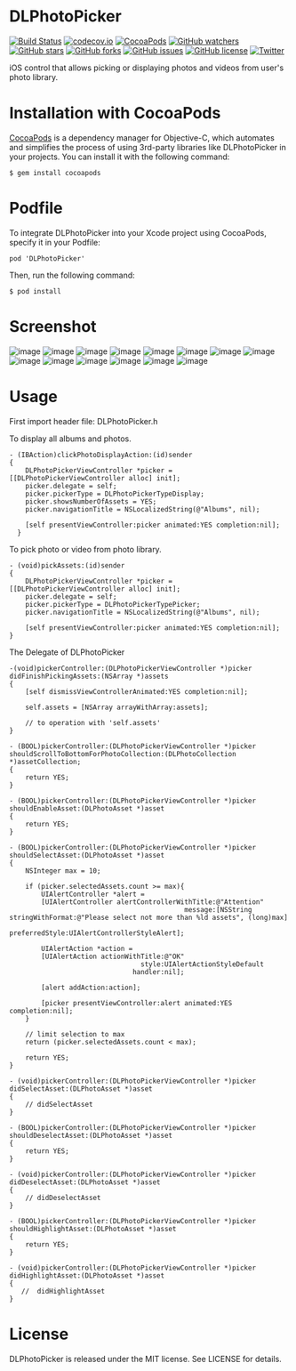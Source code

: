 # DLPhotoPicker

[![Build Status](https://travis-ci.org/darling0825/DLPhotoPicker.svg?branch=master)](https://travis-ci.org/darling0825/DLPhotoPicker)
[![codecov.io](https://codecov.io/github/darling0825/DLPhotoPicker/coverage.svg?branch=master)](https://codecov.io/github/darling0825/DLPhotoPicker?branch=master)
[![CocoaPods](https://img.shields.io/cocoapods/v/DLPhotoPicker.svg)]()
[![GitHub watchers](https://img.shields.io/github/watchers/darling0825/DLPhotoPicker.svg?style=social&label=Watch)]()
[![GitHub stars](https://img.shields.io/github/stars/darling0825/DLPhotoPicker.svg)](https://github.com/darling0825/DLPhotoPicker/stargazers)
[![GitHub forks](https://img.shields.io/github/forks/darling0825/DLPhotoPicker.svg)](https://github.com/darling0825/DLPhotoPicker/network)
[![GitHub issues](https://img.shields.io/github/issues/darling0825/DLPhotoPicker.svg)](https://github.com/darling0825/DLPhotoPicker/issues)
[![GitHub license](https://img.shields.io/badge/license-MIT-blue.svg)](https://raw.githubusercontent.com/darling0825/DLPhotoPicker/master/LICENSE)
[![Twitter](https://img.shields.io/twitter/url/https/github.com/darling0825/DLPhotoPicker.svg?style=social)](https://twitter.com/intent/tweet?text=Wow:&url=%5Bobject%20Object%5D)

iOS control that allows picking or displaying photos and videos from user's photo library.

# Installation with CocoaPods
[CocoaPods](http://cocoapods.org) is a dependency manager for Objective-C, which automates and simplifies the process of using 3rd-party libraries like DLPhotoPicker in your projects.  You can install it with the following command:

```
$ gem install cocoapods
```

# Podfile
To integrate DLPhotoPicker into your Xcode project using CocoaPods, specify it in your Podfile:

```
pod 'DLPhotoPicker'
```

Then, run the following command:
```
$ pod install
```
# Screenshot
![image](https://github.com/darling0825/DLPhotoPicker/blob/master/Screenshot/01.PNG)
![image](https://github.com/darling0825/DLPhotoPicker/blob/master/Screenshot/02.PNG)
![image](https://github.com/darling0825/DLPhotoPicker/blob/master/Screenshot/03.PNG)
![image](https://github.com/darling0825/DLPhotoPicker/blob/master/Screenshot/04.PNG)
![image](https://github.com/darling0825/DLPhotoPicker/blob/master/Screenshot/05.PNG)
![image](https://github.com/darling0825/DLPhotoPicker/blob/master/Screenshot/06.PNG)
![image](https://github.com/darling0825/DLPhotoPicker/blob/master/Screenshot/07.PNG)
![image](https://github.com/darling0825/DLPhotoPicker/blob/master/Screenshot/08.PNG)
![image](https://github.com/darling0825/DLPhotoPicker/blob/master/Screenshot/09.PNG)
![image](https://github.com/darling0825/DLPhotoPicker/blob/master/Screenshot/10.PNG)
![image](https://github.com/darling0825/DLPhotoPicker/blob/master/Screenshot/11.PNG)
![image](https://github.com/darling0825/DLPhotoPicker/blob/master/Screenshot/12.PNG)
![image](https://github.com/darling0825/DLPhotoPicker/blob/master/Screenshot/13.PNG)
![image](https://github.com/darling0825/DLPhotoPicker/blob/master/Screenshot/14.PNG)


# Usage

First import header file: DLPhotoPicker.h

To display all albums and photos.
```
- (IBAction)clickPhotoDisplayAction:(id)sender 
{
    DLPhotoPickerViewController *picker = [[DLPhotoPickerViewController alloc] init];
    picker.delegate = self;
    picker.pickerType = DLPhotoPickerTypeDisplay;
    picker.showsNumberOfAssets = YES;
    picker.navigationTitle = NSLocalizedString(@"Albums", nil);
    
    [self presentViewController:picker animated:YES completion:nil];
  }
```

To pick photo or video from photo library.
```
- (void)pickAssets:(id)sender
{
    DLPhotoPickerViewController *picker = [[DLPhotoPickerViewController alloc] init];
    picker.delegate = self;
    picker.pickerType = DLPhotoPickerTypePicker;
    picker.navigationTitle = NSLocalizedString(@"Albums", nil);
    
    [self presentViewController:picker animated:YES completion:nil];
}
```

The Delegate of DLPhotoPicker
```
-(void)pickerController:(DLPhotoPickerViewController *)picker didFinishPickingAssets:(NSArray *)assets
{
    [self dismissViewControllerAnimated:YES completion:nil];
    
    self.assets = [NSArray arrayWithArray:assets];
    
    // to operation with 'self.assets'
}

- (BOOL)pickerController:(DLPhotoPickerViewController *)picker shouldScrollToBottomForPhotoCollection:(DLPhotoCollection *)assetCollection;
{
    return YES;
}

- (BOOL)pickerController:(DLPhotoPickerViewController *)picker shouldEnableAsset:(DLPhotoAsset *)asset
{
    return YES;
}

- (BOOL)pickerController:(DLPhotoPickerViewController *)picker shouldSelectAsset:(DLPhotoAsset *)asset
{
    NSInteger max = 10;
    
    if (picker.selectedAssets.count >= max){
        UIAlertController *alert =
        [UIAlertController alertControllerWithTitle:@"Attention"
                                            message:[NSString stringWithFormat:@"Please select not more than %ld assets", (long)max]
                                     preferredStyle:UIAlertControllerStyleAlert];
        
        UIAlertAction *action =
        [UIAlertAction actionWithTitle:@"OK"
                                 style:UIAlertActionStyleDefault
                               handler:nil];
        
        [alert addAction:action];
        
        [picker presentViewController:alert animated:YES completion:nil];
    }
    
    // limit selection to max
    return (picker.selectedAssets.count < max);
    
    return YES;
}

- (void)pickerController:(DLPhotoPickerViewController *)picker didSelectAsset:(DLPhotoAsset *)asset
{
    // didSelectAsset
}

- (BOOL)pickerController:(DLPhotoPickerViewController *)picker shouldDeselectAsset:(DLPhotoAsset *)asset
{
    return YES;
}

- (void)pickerController:(DLPhotoPickerViewController *)picker didDeselectAsset:(DLPhotoAsset *)asset
{
    // didDeselectAsset
}

- (BOOL)pickerController:(DLPhotoPickerViewController *)picker shouldHighlightAsset:(DLPhotoAsset *)asset
{
    return YES;
}

- (void)pickerController:(DLPhotoPickerViewController *)picker didHighlightAsset:(DLPhotoAsset *)asset
{
   //  didHighlightAsset
}
```

# License
DLPhotoPicker is released under the MIT license. See LICENSE for details.
